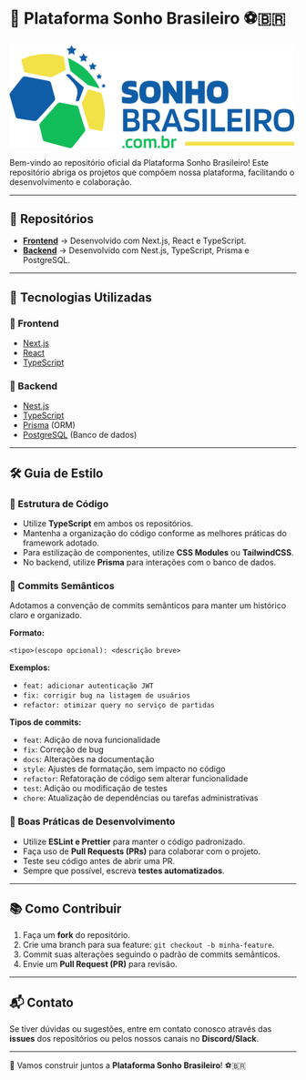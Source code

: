 # 🌟 Plataforma Sonho Brasileiro ⚽🇧🇷

<img width="500" src="./bg-sonho-colorido.png"/>

Bem-vindo ao repositório oficial da Plataforma Sonho Brasileiro! Este repositório abriga os projetos que compõem nossa plataforma, facilitando o desenvolvimento e colaboração.

---

## 📌 Repositórios

- **[Frontend](https://github.com/brazilian-dream-org/web-sonho-brasileiro)** → Desenvolvido com Next.js, React e TypeScript.
- **[Backend](https://github.com/brazilian-dream-org/api-sonho-brasileiro)** → Desenvolvido com Nest.js, TypeScript, Prisma e PostgreSQL.

---

## 🚀 Tecnologias Utilizadas

### 🔹 Frontend
- [Next.js](https://nextjs.org/)
- [React](https://react.dev/)
- [TypeScript](https://www.typescriptlang.org/)

### 🔹 Backend
- [Nest.js](https://nestjs.com/)
- [TypeScript](https://www.typescriptlang.org/)
- [Prisma](https://www.prisma.io/) (ORM)
- [PostgreSQL](https://www.postgresql.org/) (Banco de dados)

---

## 🛠️ Guia de Estilo

### 📌 Estrutura de Código
- Utilize **TypeScript** em ambos os repositórios.
- Mantenha a organização do código conforme as melhores práticas do framework adotado.
- Para estilização de componentes, utilize **CSS Modules** ou **TailwindCSS**.
- No backend, utilize **Prisma** para interações com o banco de dados.

### 📌 Commits Semânticos
Adotamos a convenção de commits semânticos para manter um histórico claro e organizado.

**Formato:**
```
<tipo>(escopo opcional): <descrição breve>
```

**Exemplos:**
- `feat: adicionar autenticação JWT`
- `fix: corrigir bug na listagem de usuários`
- `refactor: otimizar query no serviço de partidas`

**Tipos de commits:**
- `feat`: Adição de nova funcionalidade
- `fix`: Correção de bug
- `docs`: Alterações na documentação
- `style`: Ajustes de formatação, sem impacto no código
- `refactor`: Refatoração de código sem alterar funcionalidade
- `test`: Adição ou modificação de testes
- `chore`: Atualização de dependências ou tarefas administrativas

### 📌 Boas Práticas de Desenvolvimento
- Utilize **ESLint e Prettier** para manter o código padronizado.
- Faça uso de **Pull Requests (PRs)** para colaborar com o projeto.
- Teste seu código antes de abrir uma PR.
- Sempre que possível, escreva **testes automatizados**.

---

## 📚 Como Contribuir
1. Faça um **fork** do repositório.
2. Crie uma branch para sua feature: `git checkout -b minha-feature`.
3. Commit suas alterações seguindo o padrão de commits semânticos.
4. Envie um **Pull Request (PR)** para revisão.

---

## 📬 Contato
Se tiver dúvidas ou sugestões, entre em contato conosco através das **issues** dos repositórios ou pelos nossos canais no **Discord/Slack**.

---

🚀 Vamos construir juntos a **Plataforma Sonho Brasileiro**! ⚽🇧🇷


<!--

**Here are some ideas to get you started:**

🙋‍♀️ A short introduction - what is your organization all about?
🌈 Contribution guidelines - how can the community get involved?
👩‍💻 Useful resources - where can the community find your docs? Is there anything else the community should know?
🍿 Fun facts - what does your team eat for breakfast?
🧙 Remember, you can do mighty things with the power of [Markdown](https://docs.github.com/github/writing-on-github/getting-started-with-writing-and-formatting-on-github/basic-writing-and-formatting-syntax)
-->
